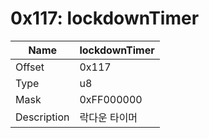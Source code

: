 # 0x117: lockdownTimer

| Name | lockdownTimer |
| ----| ------------ |
| Offset | 0x117 |
| Type | u8 |
| Mask | 0xFF000000 |
| Description | 락다운 타이머 |<br>

